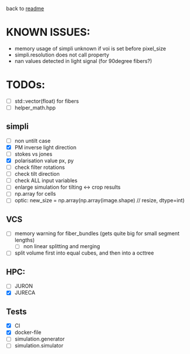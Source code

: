 
back to [readme](README.md)

# KNOWN ISSUES:
* memory usage of simpli unknown if voi is set before pixel_size
* simpli.resolution does not call property
* nan values detected in light signal (for 90degree fibers?)

# TODOs:
- [ ] std::vector(float) for fibers
- [ ] helper_math.hpp
## simpli
- [ ] non untilt case
- [x] PM inverse light direction
- [ ] stokes vs jones
- [x] polarisation value px, py
- [ ] check filter rotations
- [ ] check tilt direction
- [ ] check ALL input variables
- [ ] enlarge simulation for tilting <-> crop results
- [ ] np.array for cells
- [ ] optic: new_size = np.array(np.array(image.shape) // resize, dtype=int)
## VCS
- [ ] memory warning for fiber_bundles (gets quite big for small segment lengths)
  - [ ] non linear splitting and merging
- [ ] split volume first into equal cubes, and then into a octtree
  
## HPC:
- [ ] JURON
- [x] JURECA

## Tests
- [x] CI
- [x] docker-file
- [ ] simulation.generator
- [ ] simulation.simulator
